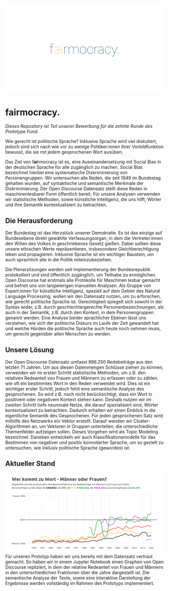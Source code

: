 ![](./fairmocracy_logo.svg)
# f**ai**rmocracy.

*Dieses Repository ist Teil unserer Bewerbung für die zehnte Runde des Prototype Fund.*

Wie gerecht ist politische Sprache? Inklusive Sprache wird viel diskutiert, jedoch sind sich nach wie vor zu wenige Politiker:innen ihrer Vorbildfunktion bewusst, die sie mit jedem gesprochenen Wort ausüben.

Das Ziel von f**ai**rmocracy ist es, eine Auseinandersetzung mit Social Bias in der deutschen Sprache für alle zugänglich zu machen. Social Bias bezeichnet hierbei eine systematische Diskriminierung von Personengruppen. Wir untersuchen alle Reden, die seit 1949 im Bundestag gehalten wurden, auf syntaktische und semantische Merkmale der Diskriminierung. Der Open Discourse Datensatz stellt diese Reden in maschinenlesbarer Form öffentlich bereit. Für unsere Analysen verwenden wir statistische Methoden, sowie künstliche Intelligenz, die uns hilft, Wörter und ihre Semantik kontextualisiert zu betrachten.

## Die Herausforderung

Der Bundestag ist das Herzstück unserer Demokratie. Es ist das einzige auf Bundesebene direkt gewählte Verfassungsorgan, in dem die Vertreter:innen den Willen des Volkes in geschriebenes Gesetz gießen. Dabei sollten diese unsere ethischen Werte repräsentieren, insbesondere Gleichberechtigung leben und propagieren. Inklusive Sprache ist ein wichtiger Baustein, um auch sprachlich alle in die Politik miteinzubeziehen.

Die Plenarsitzungen werden seit Implementierung der Bundesrepublik protokolliert und sind öffentlich zugänglich, um Teilhabe zu ermöglichen. Open Discourse hat erstmals alle Protokolle für Maschinen lesbar gemacht und befreit uns von langwierigen manuellen Analysen. Als Gruppe von Expert:innen für künstliche Intelligenz, speziell auf dem Gebiet des Natural Language Processing, wollen wir den Datensatz nutzen, um zu erforschen, wie gerecht politische Sprache ist. Gerechtigkeit spiegelt sich sowohl in der Syntax wider, z.B. durch geschlechtergerechte Personenbezeichnungen, als auch in der Semantik, z.B. durch den Kontext, in dem Personengruppen genannt werden. Eine Analyse beider sprachlicher Ebenen lässt uns verstehen, wie sich der politische Diskurs im Laufe der Zeit gewandelt hat und welche Hürden die politische Sprache auch heute noch nehmen muss, um gerecht gegenüber allen Menschen zu werden.

## Unsere Lösung

Der Open Discourse Datensatz umfasst 896.250 Redebeiträge aus den letzten 71 Jahren. Um aus diesen Datenmengen Schlüsse ziehen zu können, verwenden wir im ersten Schritt statistische Methoden, um z.B. den relativen Redeanteil von Frauen und Männern zu erfassen oder zu zählen, wie oft ein bestimmtes Wort in den Reden verwendet wird. Dies ist ein wichtiger erster Schritt, jedoch fehlt eine semantische Analyse des gesprochenen. So wird z.B. noch nicht berücksichtigt, dass ein Wort in positivem oder negativem Kontext stehen kann. Deshalb nutzen wir im zweiten Schritt tiefe neuronale Netze, die darauf spezialisiert sind, Wörter kontextualisiert zu betrachten. Dadurch erhalten wir einen Einblick in die eigentliche Semantik des Gesprochenen. Für jeden gesprochenen Satz wird mithilfe des Netzwerks ein Vektor erstellt. Darauf wenden wir Cluster-Algorithmen an, um Vektoren in Gruppen unterteilen, die unterschiedliche Themenfelder aufzeigen sollen. Dieses Vorgehen wird als Topic Modeling bezeichnet. Daneben entwickeln wir auch Klassifikationsmodelle für das Bestimmen von negativer und positiv konnotierter Sprache, um so gezielt zu untersuchen, wie inklusiv politische Sprache (geworden) ist.

## Aktueller Stand
![Open Discourse Grafik](./wer_kommt_zu_wort.jpg)
Für unseren Prototyp haben wir uns bereits mit dem Datensatz vertraut gemacht. So haben wir in einem Jupyter Notebook einen Graphen von Open Discourse repliziert, in dem der relative Redeanteil von Frauen und Männern in den unterschiedlichen Fraktionen über die Jahre dargestellt ist. Die semantische Analyse der Texte, sowie eine interaktive Darstellung der Ergebnisse werden vollständig im Rahmen des Prototyps implementiert.
